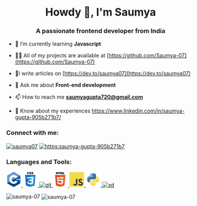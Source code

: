 <h1 align="center">Howdy 👋, I'm Saumya</h1>
<h3 align="center">A passionate frontend developer from India</h3>


- 🌱 I’m currently learning **Javascript**

- 👨‍💻 All of my projects are available at [https://github.com/Saumya-07](https://github.com/Saumya-07)

- 📝I write articles on [https://dev.to/saumya07](https://dev.to/saumya07)

- 💬 Ask me about **Front-end development**

- 📫 How to reach me **saumyagupta720@gmail.com**

- 📄 Know about my experiences https://www.linkedin.com/in/saumya-gupta-905b271b7/

<h3 align="left">Connect with me:</h3>
<p align="left">
<a href="https://dev.to/saumya07" target="blank"><img align="center" src="https://cdn.jsdelivr.net/npm/simple-icons@3.0.1/icons/dev-dot-to.svg" alt="saumya07" height="30" width="40" /></a>
<a href="https://linkedin.com/in/https:saumya-gupta-905b271b7" target="blank"><img align="center" src="https://cdn.jsdelivr.net/npm/simple-icons@3.0.1/icons/linkedin.svg" alt="https:saumya-gupta-905b271b7" height="30" width="40" /></a>

</p>

<h3 align="left">Languages and Tools:</h3>
<p align="left"> <a href="https://www.w3schools.com/cpp/" target="_blank"> <img src="https://raw.githubusercontent.com/devicons/devicon/master/icons/cplusplus/cplusplus-original.svg" alt="cplusplus" width="40" height="40"/> </a> <a href="https://www.w3schools.com/css/" target="_blank"> <img src="https://raw.githubusercontent.com/devicons/devicon/master/icons/css3/css3-original-wordmark.svg" alt="css3" width="40" height="40"/> </a> <a href="https://git-scm.com/" target="_blank"> <img src="https://www.vectorlogo.zone/logos/git-scm/git-scm-icon.svg" alt="git" width="40" height="40"/> </a> <a href="https://www.w3.org/html/" target="_blank"> <img src="https://raw.githubusercontent.com/devicons/devicon/master/icons/html5/html5-original-wordmark.svg" alt="html5" width="40" height="40"/> </a> <a href="https://developer.mozilla.org/en-US/docs/Web/JavaScript" target="_blank"> <img src="https://raw.githubusercontent.com/devicons/devicon/master/icons/javascript/javascript-original.svg" alt="javascript" width="40" height="40"/> </a> <a href="https://www.python.org" target="_blank"> <img src="https://raw.githubusercontent.com/devicons/devicon/master/icons/python/python-original.svg" alt="python" width="40" height="40"/> </a> <a href="https://www.adobe.com/products/xd.html" target="_blank"> <img src="https://cdn.worldvectorlogo.com/logos/adobe-xd.svg" alt="xd" width="40" height="40"/> </a> </p>

<p><img align="left" src="https://github-readme-stats.vercel.app/api/top-langs?username=saumya-07&show_icons=true&locale=en&layout=compact" alt="saumya-07" /></p>


<p>&nbsp;<img align="center" src="https://github-readme-stats.vercel.app/api?username=saumya-07&show_icons=true&locale=en" alt="saumya-07" /></p>

